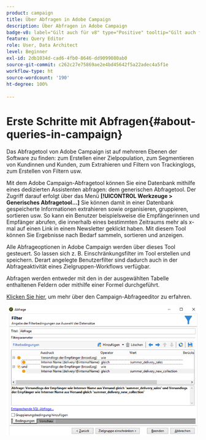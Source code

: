 ```yaml
---
product: campaign
title: Über Abfragen in Adobe Campaign
description: Über Abfragen in Adobe Campaign
badge-v8: label="Gilt auch für v8" type="Positive" tooltip="Gilt auch für Campaign v8"
feature: Query Editor
role: User, Data Architect
level: Beginner
exl-id: 2db1034d-cad6-4fb0-8646-dd9099080ab0
source-git-commit: c262c27e75869ae2e4bd45642f5a22adec4a5f1e
workflow-type: ht
source-wordcount: '190'
ht-degree: 100%

---
```


# Erste Schritte mit Abfragen{#about-queries-in-campaign}



Das Abfragetool von Adobe Campaign ist auf mehreren Ebenen der Software zu finden: zum Erstellen einer Zielpopulation, zum Segmentieren von Kundinnen und Kunden, zum Extrahieren und Filtern von Trackinglogs, zum Erstellen von Filtern usw.

Mit dem Adobe Campaign-Abfragetool können Sie eine Datenbank mithilfe eines dedizierten Assistenten abfragen: dem generischen Abfragetool. Der Zugriff darauf erfolgt über das Menü **[!UICONTROL Werkzeuge > Generisches Abfragetool...]** Sie können damit in einer Datenbank gespeicherte Informationen extrahieren sowie organisieren, gruppieren, sortieren usw. So kann ein Benutzer beispielsweise die Empfängerinnen und Empfänger abrufen, die innerhalb eines bestimmten Zeitraums mehr als x-mal auf einen Link in einem Newsletter geklickt haben. Mit diesem Tool können Sie Ergebnisse nach Bedarf sammeln, sortieren und anzeigen.

Alle Abfrageoptionen in Adobe Campaign werden über dieses Tool gesteuert. So lassen sich z. B. Einschränkungsfilter im Tool erstellen und speichern. Derart angelegte Benutzerfilter sind dadurch auch in der Abfrageaktivität eines Zielgruppen-Workflows verfügbar.

Abfragen werden entweder mit den in der ausgewählten Tabelle enthaltenen Feldern oder mithilfe einer Formel durchgeführt.

[Klicken Sie hier](../../workflow/using/query.md), um mehr über den Campaign-Abfrageeditor zu erfahren.

![](assets/query_recipients_4.png)
